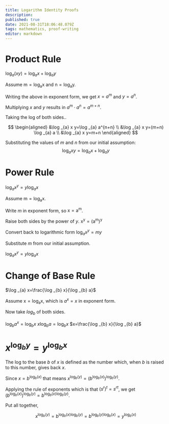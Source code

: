 ```yaml
---
title: Logarithm Identity Proofs
description: 
published: true
date: 2021-08-31T18:06:48.079Z
tags: mathematics, proof-writing
editor: markdown
---
```


# Product Rule
$\log _{a}(x y)=\log _{a} x+\log _{a} y$

Assume $\mathrm{m}=\log _{\mathrm{a}} \mathrm{x}$ and $\mathrm{n}=\log _{\mathrm{a}} \mathrm{y}$.

Writing the above in exponent form, we get $x=a^m$ and $y=a^n$.

Multiplying $x$ and $y$ results in $a^m \cdot a^n = a^{m+n}$.

Taking the log of both sides..

$$
\begin{aligned}
&\log _{a} x y=\log _{a} a^{n+n} \\
&\log _{a} x y=(m+n) \log _{a} a \\
&\log _{a} x y=m+n
\end{aligned}
$$

Substituting the values of $m$ and $n$ from our initial assumption:
$$
\log _{a} x y=\log _{a} x+\log _{a} y
$$

# Power Rule
$\log _{a} x^{y}=y \log _{a} x$

Assume $\mathrm{m}=\log _{\mathrm{a}} \mathrm{x}$.

Write $m$ in exponent form, so $\mathrm{x}=\mathrm{a}^{\mathrm{m}}$.

Raise both sides by the power of $y$.
$\mathrm{x}^{\mathrm{y}}=\left(\mathrm{a}^{\mathrm{m}}\right)^{\mathrm{y}}$

Convert back to logarithmic form
$\log _{a} x^{y}=m y$

Substitute $m$ from our initial assumption.

$\log _{a} x^{y}=y \log _{a} x$
# Change of Base Rule
$\log _{a} x=\frac{\log _{b} x}{\log _{b} a}$

Assume $\mathrm{x}=\log _{\mathrm{a}} \mathrm{x}$, which is $a^x = x$ in exponent form.

Now take $log_b$ of both sides.

$\log _{b} a^{x}=\log _{b} x$
$x \log _{b} a=\log _{b} x$
$x=\frac{\log _{b} x}{\log _{b} a}$

# $x^{\log _{b} y}=y^{\log _{b} x}$

The log to the base $b$ of $x$ is defined as the number which, when $b$ is raised to this number, gives back $x$. 

Since $x=b^{\log _{b}(x)}$ that means $x^{\log _{b}(y)}=\left(b^{\log _{b}(x)}\right)^{\log _{b}(y)}$.

Applying the rule of exponents which is that $\left(s^{r}\right)^{t}=s^{r t}$, we get $\left(b^{\log _{b}(x)}\right)^{\log _{b}(y)}=b^{\log _{b}(x) \log _{b}(y)}$.

Put all together, 

$$
x^{\log _{b}(y)}=b^{\log _{b}(x) \log _{b}(y)}=b^{\log _{b}(y) \log _{b}(x)}=y^{\log _{b}(x)}
$$

# 
